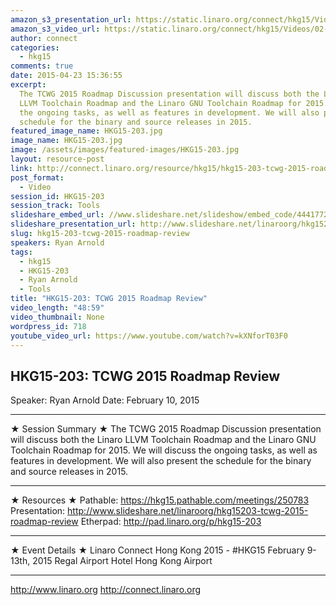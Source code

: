 ```yaml
---
amazon_s3_presentation_url: https://static.linaro.org/connect/hkg15/Videos/02-10-Tuesday/HKG15-203.pdf
amazon_s3_video_url: https://static.linaro.org/connect/hkg15/Videos/02-10-Tuesday/HKG15-203%20TCWG%202015%20Roadmap%20Review.mp4
author: connect
categories:
  - hkg15
comments: true
date: 2015-04-23 15:36:55
excerpt:
  The TCWG 2015 Roadmap Discussion presentation will discuss both the Linaro
  LLVM Toolchain Roadmap and the Linaro GNU Toolchain Roadmap for 2015. We will discuss
  the ongoing tasks, as well as features in development. We will also present the
  schedule for the binary and source releases in 2015.
featured_image_name: HKG15-203.jpg
image_name: HKG15-203.jpg
image: /assets/images/featured-images/HKG15-203.jpg
layout: resource-post
link: http://connect.linaro.org/resource/hkg15/hkg15-203-tcwg-2015-roadmap-review/
post_format:
  - Video
session_id: HKG15-203
session_track: Tools
slideshare_embed_url: //www.slideshare.net/slideshow/embed_code/44417722
slideshare_presentation_url: http://www.slideshare.net/linaroorg/hkg15203-tcwg-2015-roadmap-review
slug: hkg15-203-tcwg-2015-roadmap-review
speakers: Ryan Arnold
tags:
  - hkg15
  - HKG15-203
  - Ryan Arnold
  - Tools
title: "HKG15-203: TCWG 2015 Roadmap Review"
video_length: "48:59"
video_thumbnail: None
wordpress_id: 718
youtube_video_url: https://www.youtube.com/watch?v=kXNforT03F0
---
```


## HKG15-203: TCWG 2015 Roadmap Review

Speaker: Ryan Arnold
Date: February 10, 2015

---

★ Session Summary ★
The TCWG 2015 Roadmap Discussion presentation will discuss both the Linaro LLVM Toolchain Roadmap and the Linaro GNU Toolchain Roadmap for 2015. We will discuss the ongoing tasks, as well as features in development. We will also present the schedule for the binary and source releases in 2015.

---

★ Resources ★
Pathable: https://hkg15.pathable.com/meetings/250783
Presentation: http://www.slideshare.net/linaroorg/hkg15203-tcwg-2015-roadmap-review
Etherpad: http://pad.linaro.org/p/hkg15-203

---

★ Event Details ★
Linaro Connect Hong Kong 2015 - #HKG15
February 9-13th, 2015
Regal Airport Hotel Hong Kong Airport

---

http://www.linaro.org
http://connect.linaro.org
